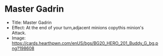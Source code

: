 # Master Gadrin
- Title:  Master Gadrin
- Effect:  At the end of your turn,adjacent minions copythis minion's Attack.
- Image:  https://cards.hearthpwn.com/enUS/bgs/BG20_HERO_201_Buddy_G_bg.png?198608
